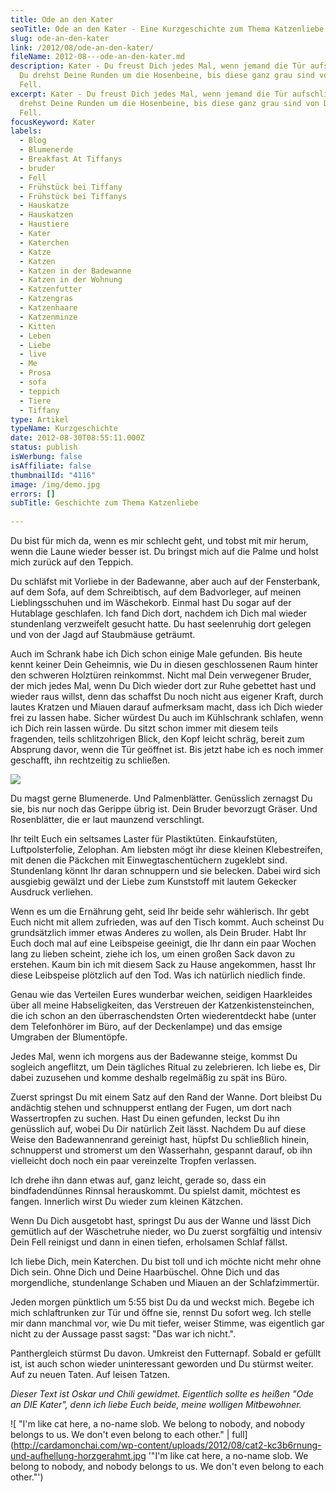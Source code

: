 ```yaml
---
title: Ode an den Kater
seoTitle: Ode an den Kater - Eine Kurzgeschichte zum Thema Katzenliebe
slug: ode-an-den-kater
link: /2012/08/ode-an-den-kater/
fileName: 2012-08---ode-an-den-kater.md
description: Kater - Du freust Dich jedes Mal, wenn jemand die Tür aufschließt.
  Du drehst Deine Runden um die Hosenbeine, bis diese ganz grau sind von Deinem
  Fell.
excerpt: Kater - Du freust Dich jedes Mal, wenn jemand die Tür aufschließt. Du
  drehst Deine Runden um die Hosenbeine, bis diese ganz grau sind von Deinem
  Fell.
focusKeyword: Kater
labels:
  - Blog
  - Blumenerde
  - Breakfast At Tiffanys
  - bruder
  - Fell
  - Frühstück bei Tiffany
  - Frühstück bei Tiffanys
  - Hauskatze
  - Hauskatzen
  - Haustiere
  - Kater
  - Katerchen
  - Katze
  - Katzen
  - Katzen in der Badewanne
  - Katzen in der Wohnung
  - Katzenfutter
  - Katzengras
  - Katzenhaare
  - Katzenminze
  - Kitten
  - Leben
  - Liebe
  - live
  - Me
  - Prosa
  - sofa
  - teppich
  - Tiere
  - Tiffany
type: Artikel
typeName: Kurzgeschichte
date: 2012-08-30T08:55:11.000Z
status: publish
isWerbung: false
isAffiliate: false
thumbnailId: "4116"
image: /img/demo.jpg
errors: []
subTitle: Geschichte zum Thema Katzenliebe
  
---
```


Du bist für mich da, wenn es mir schlecht geht, und tobst mit mir herum, wenn
die Laune wieder besser ist. Du bringst mich auf die Palme und holst mich zurück
auf den Teppich.

Du schläfst mit Vorliebe in der Badewanne, aber auch auf der Fensterbank, auf
dem Sofa, auf dem Schreibtisch, auf dem Badvorleger, auf meinen Lieblingsschuhen
und im Wäschekorb. Einmal hast Du sogar auf der Hutablage geschlafen. Ich fand
Dich dort, nachdem ich Dich mal wieder stundenlang verzweifelt gesucht hatte. Du
hast seelenruhig dort gelegen und von der Jagd auf Staubmäuse geträumt.

Auch im Schrank habe ich Dich schon einige Male gefunden. Bis heute kennt keiner
Dein Geheimnis, wie Du in diesen geschlossenen Raum hinter den schweren
Holztüren reinkommst. Nicht mal Dein verwegener Bruder, der mich jedes Mal, wenn
Du Dich wieder dort zur Ruhe gebettet hast und wieder raus willst, denn das
schaffst Du noch nicht aus eigener Kraft, durch lautes Kratzen und Miauen darauf
aufmerksam macht, dass ich Dich wieder frei zu lassen habe. Sicher würdest Du
auch im Kühlschrank schlafen, wenn ich Dich rein lassen würde. Du sitzt schon
immer mit diesem teils fragenden, teils schlitzohrigen Blick, den Kopf leicht
schräg, bereit zum Absprung davor, wenn die Tür geöffnet ist. Bis jetzt habe ich
es noch immer geschafft, ihn rechtzeitig zu schließen.

![](http://cardamonchai.com/wp-content/uploads/2012/08/chili-perfekt-640x640.jpg)

Du magst gerne Blumenerde. Und Palmenblätter. Genüsslich zernagst Du sie, bis
nur noch das Gerippe übrig ist. Dein Bruder bevorzugt Gräser. Und Rosenblätter,
die er laut maunzend verschlingt.

Ihr teilt Euch ein seltsames Laster für Plastiktüten. Einkaufstüten,
Luftpolsterfolie, Zelophan. Am liebsten mögt ihr diese kleinen Klebestreifen,
mit denen die Päckchen mit Einwegtaschentüchern zugeklebt sind. Stundenlang
könnt Ihr daran schnuppern und sie belecken. Dabei wird sich ausgiebig gewälzt
und der Liebe zum Kunststoff mit lautem Gekecker Ausdruck verliehen.

Wenn es um die Ernährung geht, seid Ihr beide sehr wählerisch. Ihr gebt Euch
nicht mit allem zufrieden, was auf den Tisch kommt. Auch scheinst Du
grundsätzlich immer etwas Anderes zu wollen, als Dein Bruder. Habt Ihr Euch doch
mal auf eine Leibspeise geeinigt, die Ihr dann ein paar Wochen lang zu lieben
scheint, ziehe ich los, um einen großen Sack davon zu erstehen. Kaum bin ich mit
diesem Sack zu Hause angekommen, hasst Ihr diese Leibspeise plötzlich auf den
Tod. Was ich natürlich niedlich finde.

Genau wie das Verteilen Eures wunderbar weichen, seidigen Haarkleides über all
meine Habseligkeiten, das Verstreuen der Katzenkistensteinchen, die ich schon an
den überraschendsten Orten wiederentdeckt habe (unter dem Telefonhörer im Büro,
auf der Deckenlampe) und das emsige Umgraben der Blumentöpfe.

Jedes Mal, wenn ich morgens aus der Badewanne steige, kommst Du sogleich
angeflitzt, um Dein tägliches Ritual zu zelebrieren. Ich liebe es, Dir dabei
zuzusehen und komme deshalb regelmäßig zu spät ins Büro.

Zuerst springst Du mit einem Satz auf den Rand der Wanne. Dort bleibst Du
andächtig stehen und schnupperst entlang der Fugen, um dort nach Wassertropfen
zu suchen. Hast Du einen gefunden, leckst Du ihn genüsslich auf, wobei Du Dir
natürlich Zeit lässt. Nachdem Du auf diese Weise den Badewannenrand gereinigt
hast, hüpfst Du schließlich hinein, schnupperst und stromerst um den Wasserhahn,
gespannt darauf, ob ihn vielleicht doch noch ein paar vereinzelte Tropfen
verlassen.

Ich drehe ihn dann etwas auf, ganz leicht, gerade so, dass ein bindfadendünnes
Rinnsal herauskommt. Du spielst damit, möchtest es fangen. Innerlich wirst Du
wieder zum kleinen Kätzchen.

Wenn Du Dich ausgetobt hast, springst Du aus der Wanne und lässt Dich gemütlich
auf der Wäschetruhe nieder, wo Du zuerst sorgfältig und intensiv Dein Fell
reinigst und dann in einen tiefen, erholsamen Schlaf fällst.

Ich liebe Dich, mein Katerchen. Du bist toll und ich möchte nicht mehr ohne Dich
sein. Ohne Dich und Deine Haarbüschel. Ohne Dich und das morgendliche,
stundenlange Schaben und Miauen an der Schlafzimmertür.

Jeden morgen pünktlich um 5:55 bist Du da und weckst mich. Begebe ich mich
schlaftrunken zur Tür und öffne sie, rennst Du sofort weg. Ich stelle mir dann
manchmal vor, wie Du mit tiefer, weiser Stimme, was eigentlich gar nicht zu der
Aussage passt sagst: "Das war ich nicht.".

Panthergleich stürmst Du davon. Umkreist den Futternapf. Sobald er gefüllt ist,
ist auch schon wieder uninteressant geworden und Du stürmst weiter. Auf zu neuen
Taten. Auf leisen Tatzen.

_Dieser Text ist Oskar und Chili gewidmet. Eigentlich sollte es heißen "Ode an
DIE Kater", denn ich liebe Euch beide, meine wolligen Mitbewohner._

![ "I'm like cat here, a no-name slob. We belong to nobody, and nobody belongs to us. We don't even belong to each other." | full](http://cardamonchai.com/wp-content/uploads/2012/08/cat2-kc3b6rnung-und-aufhellung-horzgerahmt.jpg
'"I'm like cat here, a no-name slob. We belong to nobody, and nobody belongs to
us. We don't even belong to each other."')

  